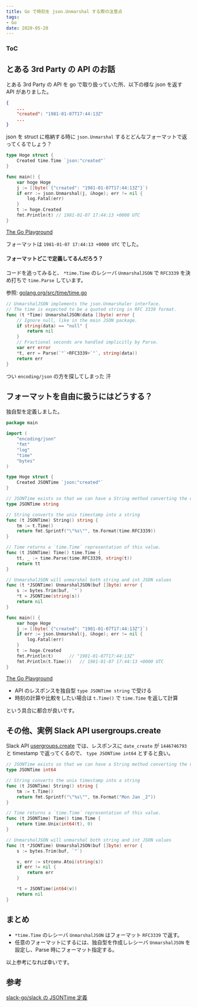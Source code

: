 ```yaml
---
title: Go で時刻を json.Unmarshal する際の注意点
tags:
- Go
date: 2020-05-20
---
```


<div class="toc">
<div class="toc-content">
<h3 class="menu-label">ToC</h3>
<!-- toc -->
</div>
</div>

<!-- more -->

## とある 3rd Party の API のお話

とある 3rd Party の API を go で取り扱っていた所、以下の様な json を返す API がありました。

```json
{
    ...
    "created": "1981-01-07T17:44:13Z"
    ...
}
```

json を struct に格納する時に `json.Unmarshal` するとどんなフォーマットで返ってくるでしょう？

```go
type Hoge struct {
	Created time.Time `json:"created"`
}

func main() {
    var hoge Hoge
	j := []byte(`{"created": "1981-01-07T17:44:13Z"}`)
	if err := json.Unmarshal(j, &hoge); err != nil {
		log.Fatal(err)
	}
    t := hoge.Created
    fmt.Println(t) // 1981-01-07 17:44:13 +0000 UTC
}
```

[The Go Playground](https://play.golang.org/p/QdHzmAwZ52B)

フォーマットは `1981-01-07 17:44:13 +0000 UTC` でした。

#### フォーマットどこで定義してるんだろう？

コードを追ってみると、 `*time.Time` のレシーバ `UnmarshalJSON` で `RFC3339` を決め打ちで `time.Parse` しています。

参照: [golang.org/src/time/time.go](https://golang.org/src/time/time.go)

```go
// UnmarshalJSON implements the json.Unmarshaler interface.
// The time is expected to be a quoted string in RFC 3339 format.
func (t *Time) UnmarshalJSON(data []byte) error {
	// Ignore null, like in the main JSON package.
	if string(data) == "null" {
		return nil
	}
	// Fractional seconds are handled implicitly by Parse.
	var err error
	*t, err = Parse(`"`+RFC3339+`"`, string(data))
	return err
}
```

つい `encoding/json` の方を探してしまった 汗

## フォーマットを自由に扱うにはどうする？

独自型を定義しました。

```go
package main

import (
	"encoding/json"
	"fmt"
	"log"
	"time"
	"bytes"
)

type Hoge struct {
	Created JSONTime `json:"created"`
}

// JSONTime exists so that we can have a String method converting the date
type JSONTime string

// String converts the unix timestamp into a string
func (t JSONTime) String() string {
	tm := t.Time()
	return fmt.Sprintf("\"%s\"", tm.Format(time.RFC3339))
}

// Time returns a `time.Time` representation of this value.
func (t JSONTime) Time() time.Time {
	tt, _ := time.Parse(time.RFC3339, string(t))
	return tt
}

// UnmarshalJSON will unmarshal both string and int JSON values
func (t *JSONTime) UnmarshalJSON(buf []byte) error {
	s := bytes.Trim(buf, `"`)
	*t = JSONTime(string(s))
	return nil
}

func main() {
	var hoge Hoge
	j := []byte(`{"created": "1981-01-07T17:44:13Z"}`)
	if err := json.Unmarshal(j, &hoge); err != nil {
		log.Fatal(err)
	}
	t := hoge.Created
	fmt.Println(t) 		// "1981-01-07T17:44:13Z"
	fmt.Println(t.Time())	// 1981-01-07 17:44:13 +0000 UTC
}
```

[The Go Playground](https://play.golang.org/p/RyqpQwEEEah)

* API のレスポンスを独自型 `type JSONTime string` で受ける
* 時刻の計算や比較をしたい場合は `t.Time()` で `time.Time` を返して計算

という具合に都合が良いです。

## その他、実例 Slack API usergroups.create

Slack API [usergroups.create](https://api.slack.com/methods/usergroups.create) では、レスポンスに `date_create` が `1446746793` と timestamp で返ってくるので、 `type JSONTime int64` とすると良い。

```go
// JSONTime exists so that we can have a String method converting the date
type JSONTime int64

// String converts the unix timestamp into a string
func (t JSONTime) String() string {
	tm := t.Time()
	return fmt.Sprintf("\"%s\"", tm.Format("Mon Jan _2"))
}

// Time returns a `time.Time` representation of this value.
func (t JSONTime) Time() time.Time {
	return time.Unix(int64(t), 0)
}

// UnmarshalJSON will unmarshal both string and int JSON values
func (t *JSONTime) UnmarshalJSON(buf []byte) error {
	s := bytes.Trim(buf, `"`)

	v, err := strconv.Atoi(string(s))
	if err != nil {
		return err
	}

	*t = JSONTime(int64(v))
	return nil
}
```

## まとめ

* `*time.Time` のレシーバ `UnmarshalJSON` はフォーマット `RFC3339` で返す。
* 任意のフォーマットにするには、独自型を作成しレシーバ `UnmarshalJSON` を設定し、Parse 時にフォーマット指定する。


以上参考になれば幸いです。

## 参考

[slack-go/slack の JSONTime 定義](https://github.com/slack-go/slack/blob/master/info.go#L391-L416)
